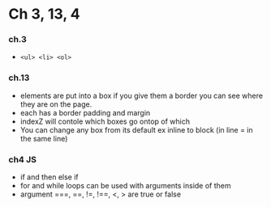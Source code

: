 # Ch 3, 13, 4

### ch.3
- ```<ul> <li> <ol>```


### ch.13

- elements are put into a box if you give them a border you can see where they are on the page.
- each has a border padding and margin
- indexZ will contole which boxes go ontop of which 
- You can change any box from its default ex inline to block (in line = in the same line)



### ch4 JS
- if and then else if
- for and while loops can be used with arguments inside of them
- argument ===, ==, !=, !==, <, > are true or false
